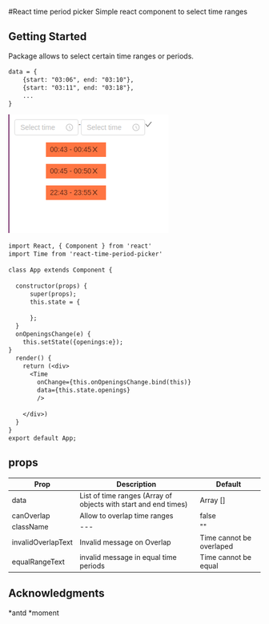 #React time period picker 
Simple react component to select time ranges

## Getting Started

Package allows to select certain time ranges or periods.

```
data = {
    {start: "03:06", end: "03:10"},
    {start: "03:11", end: "03:18"},
    ...
}
```
![alt text](https://raw.githubusercontent.com/sojinantony01/react-time-period-picker/master/public/img/Screenshot%20from%202019-06-08%2000-42-59.png)


```
import React, { Component } from 'react'
import Time from 'react-time-period-picker'

class App extends Component {

  constructor(props) {
      super(props);
      this.state = {
       
      };
  }
  onOpeningsChange(e) {
    this.setState({openings:e});
}
  render() {
    return (<div>
      <Time
        onChange={this.onOpeningsChange.bind(this)}
        data={this.state.openings}
        />
                            
    </div>)
  }
}
export default App;
```
## props

| Prop | Description | Default
| --- | --- | -- |
| data | List of time ranges (Array of objects with start and end times)  | Array [] |
| canOverlap | Allow to overlap time ranges | false |
| className | --- | ""
| invalidOverlapText | Invalid message on Overlap | Time cannot be overlaped |
| equalRangeText | invalid message in equal time periods | Time cannot be equal | 
## Acknowledgments
*antd
*moment